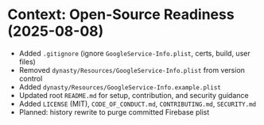 # Context: Open-Source Readiness (2025-08-08)

- Added `.gitignore` (ignore `GoogleService-Info.plist`, certs, build, user files)
- Removed `dynasty/Resources/GoogleService-Info.plist` from version control
- Added `dynasty/Resources/GoogleService-Info.example.plist`
- Updated root `README.md` for setup, contribution, and security guidance
- Added `LICENSE` (MIT), `CODE_OF_CONDUCT.md`, `CONTRIBUTING.md`, `SECURITY.md`
- Planned: history rewrite to purge committed Firebase plist
